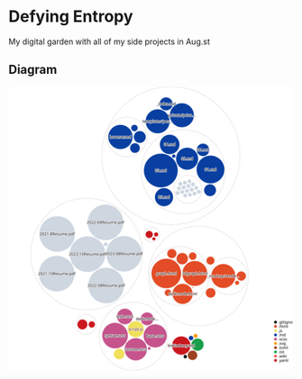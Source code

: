 # Defying Entropy

My digital garden with all of my side projects in Aug.st

## Diagram

![Visualization of the codebase](./diagram.svg)
